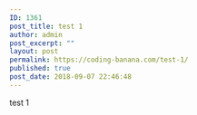 ```yaml
---
ID: 1361
post_title: test 1
author: admin
post_excerpt: ""
layout: post
permalink: https://coding-banana.com/test-1/
published: true
post_date: 2018-09-07 22:46:48
---
```

test 1